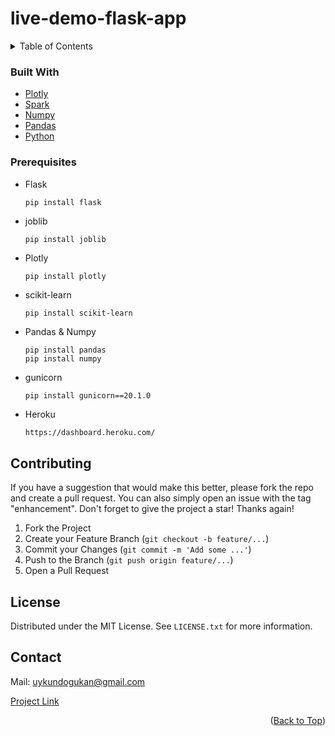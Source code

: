 # live-demo-flask-app

<!-- TABLE OF CONTENTS -->
<details>
  <summary>Table of Contents</summary>
  <ol>
    <li>
      <ul>
        <li><a href="#built-with">Built With</a></li>
      </ul>
    </li>
    <li>
      <a>Getting Started</a>
      
        <li><a href="#prerequisites">Prerequisites</a></li>
    </li>
  </ol>
</details>

### Built With

* [Plotly](https://plotly.com/python/)
* [Spark](https://spark.apache.org/docs/latest/api/python/#:~:text=PySpark%20is%20an%20interface%20for,data%20in%20a%20distributed%20environment.)
* [Numpy](https://numpy.org/)
* [Pandas](https://pandas.pydata.org/)
* [Python](https://www.python.org/)


### Prerequisites
* Flask
  ```
  pip install flask
  ```
* joblib
  ```
  pip install joblib
  ```
* Plotly
  ```sh
  pip install plotly
  ```
* scikit-learn
  ```
  pip install scikit-learn
  ```
* Pandas & Numpy
  ```
  pip install pandas
  pip install numpy
  ```
* gunicorn
  ```
  pip install gunicorn==20.1.0
  ```
* Heroku
  ```
  https://dashboard.heroku.com/
  ```

<!-- CONTRIBUTING -->
## Contributing

If you have a suggestion that would make this better, please fork the repo and create a pull request. You can also simply open an issue with the tag "enhancement".
Don't forget to give the project a star! Thanks again!

1. Fork the Project
2. Create your Feature Branch (`git checkout -b feature/...`)
3. Commit your Changes (`git commit -m 'Add some ...'`)
4. Push to the Branch (`git push origin feature/...`)
5. Open a Pull Request


<!-- LICENSE -->
## License

Distributed under the MIT License. See `LICENSE.txt` for more information.

<!-- CONTACT -->
## Contact

Mail: uykundogukan@gmail.com

[Project Link](https://github.com/dogukanuykun/live-demo-flask-app)

<p align="right">(<a href="#top">Back to Top</a>)</p>
